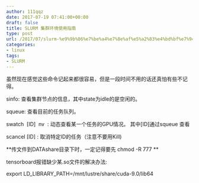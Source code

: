 ```yaml
---
author: 111qqz
date: 2017-07-19 07:41:00+00:00
draft: false
title: SLURM 集群环境使用指南
type: post
url: /2017/07/slurm-%e9%9b%86%e7%be%a4%e7%8e%af%e5%a2%83%e4%bd%bf%e7%94%a8%e6%8c%87%e5%8d%97/
categories:
- linux
tags:
- SLURM
---
```


虽然现在感觉这些命令记起来都很容易，但是一段时间不用的话还真怕有些不记得。

sinfo: 查看集群节点的信息，其中state为idle的是空闲的。

squeue: 查看目前的任务队列。

swatch  [ID]  nv  : 动态查看某一个任务的GPU情况。 其中[ID]通过squeue 查看

scancel [ID] : 取消特定ID的任务（注意不要用Kill)



**传文件到DATAshare目录下时，一定记得要先 chmod -R 777 **

tensorboard报错缺少某.so文件的解决办法:

export LD_LIBRARY_PATH=/mnt/lustre/share/cuda-9.0/lib64


